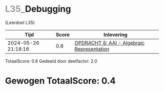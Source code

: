 #  <font color="#999999">L35_</font>Debugging                                                                                                                             
(Leerdoel L35)

|Tijd|Score|Inlevering|
|---|---|---|
|2024-05-26 21:18:16 |0.8|<a href="https://canvas.hu.nl//courses/39753/assignments/284180/submissions/88779">OPDRACHT 8: AAI - Algebraic Representation</a>|

TotaalScore: 0.8
Gedeeld door deelfactor: 2.0
# Gewogen TotaalScore: 0.4
